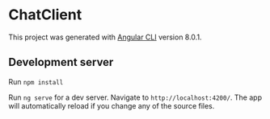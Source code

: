# ChatClient

This project was generated with [Angular CLI](https://github.com/angular/angular-cli) version 8.0.1.

## Development server

Run `npm install`

Run `ng serve` for a dev server. Navigate to `http://localhost:4200/`. The app will automatically reload if you change any of the source files.
